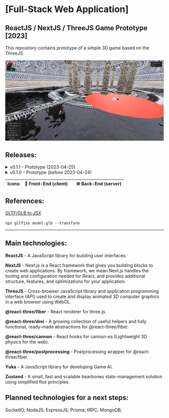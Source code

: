# [Full-Stack Web Application]

## ReactJS / NextJS / ThreeJS Game Prototype [2023]

This repository contains prototype of a simple 3D game based on the ThreeJS.

![Preview](/git/preview.jpg)

## Releases:

<details>
<summary>v0.1.1 - Prototype (2023-04-25)</summary>

### Bug fixes:

- 🐲 Mesh references connected to units store
- 🐲 Isolated rogue model from hero component
- 🐲 Entity manager moved to app store

### New features:

- 🐲 Scene loading indicator
- 🐲 Each unit has YukaJS vehicle
</details>

<details>
<summary>v0.1.0 - Prototype (before 2023-04-24)</summary>

### New features:

- 🐲 Initialized UI prototype - ReactJS
- 🐲 Prepared a simply 3D scene - ThreeJS, ReactThree
- 🐲 Included path finding movement system - YukaJS
- 🐲 Initialized units store - Zustand
- 🐲 Started auto-targeting system
- 🌐 Initialized backend server - NestJS, SocketIO

</details>

| Icons: | 🐲 Front-End (client) |     | 🌐 Back-End (server) |
| ------ | --------------------- | --- | -------------------- |

## References:

[GLTF/GLB to JSX](https://github.com/pmndrs/gltfjsx)

`npx gltfjsx model.glb --transform`

---

## Main technologies:

**ReactJS** - A JavaScript library for building user interfaces.

**NextJS** - Next.js is a React framework that gives you building blocks to create web applications. By framework, we mean Next.js handles the tooling and configuration needed for React, and provides additional structure, features, and optimizations for your application.

**ThreeJS** - Cross-browser JavaScript library and application programming interface (API) used to create and display animated 3D computer graphics in a web browser using WebGL.

**@react-three/fiber** - React renderer for three.js.

**@react-three/drei** - A growing collection of useful helpers and fully functional, ready-made abstractions for @react-three/fiber.

**@react-three/cannon** - React hooks for cannon-es (Lightweight 3D physics for the web).

**@react-three/postprocessing** - Postprocessing wrapper for @react-three/fiber.

**Yuka** - A JavaScript library for developing Game AI.

**Zustand** - A small, fast and scalable bearbones state-management solution using simplified flux principles.

## Planned technologies for a next steps:

SocketIO; NodeJS; ExpressJS; Prisma; tRPC; MongoDB;
